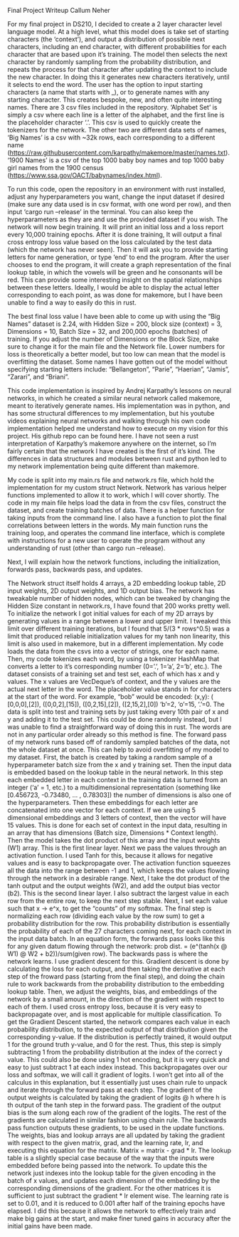 Final Project Writeup
Callum Neher

For my final project in DS210, I decided to create a 2 layer character level language model. At a high level, what this model does is take set of starting characters (the ‘context’), and output a distribution of possible next characters, including an end character, with different probabilities for each character that are based upon it’s training. The model then selects the next character by randomly sampling from the probability distribution, and repeats the process for that character after updating the context to include the new character. In doing this it generates new characters iteratively, until it selects to end the word. The user has the option to input starting characters (a name that starts with _), or to generate names with any starting character. This creates bespoke, new, and often quite interesting names. There are 3 csv files included in the repository. ‘Alphabet Set’ is simply a csv where each line is a letter of the alphabet, and the first line is the placeholder character ‘.’. This csv is used to quickly create the tokenizers for the network. The other two are different data sets of names, ‘Big Names’ is a csv with ~32k rows, each corresponding to a different name (https://raw.githubusercontent.com/karpathy/makemore/master/names.txt). ‘1900 Names’ is a csv of the top 1000 baby boy names and top 1000 baby girl names from the 1900 census (https://www.ssa.gov/OACT/babynames/index.html). 

To run this code, open the repository in an environment with rust installed, adjust any hyperparameters you want, change the input dataset if desired (make sure any data used is in csv format, with one word per row), and then input ‘cargo run –release’ in the terminal. You can also keep the hyperparameters as they are and use the provided dataset if you wish. The network will now begin training. It will print an initial loss and a loss report every 10,000 training epochs. After it is done training, It will output a final cross entropy loss value based on the loss calculated by the test data (which the network has never seen). Then it will ask you to provide starting letters for name generation, or type ‘end’ to end the program. After the user chooses to end the program, it will create a graph representation of the final lookup table, in which the vowels will be green and he consonants will be red. This can provide some interesting insight on the spatial relationships between these letters. Ideally, I would be able to display the actual letter corresponding to each point, as was done for makemore, but I have been unable to find a way to easily do this in rust.
	
The best final loss value I have been able to come up with using the “Big Names” dataset is 2.24, with Hidden Size = 200, block size (context) = 3, Dimensions = 10, Batch Size = 32, and 200,000 epochs (batches) of training. If you adjust the number of Dimensions or the Block Size, make sure to change it for the main file and the Network file. Lower numbers for loss is theoretically a better model, but too low can mean that the model is overfitting the dataset. Some names I have gotten out of the model without specifying starting letters include: “Bellangeton”, “Parie”, “Haerian”, “Jamis”, “Zarari”, and “Briani”.

This code implementation is inspired by Andrej Karpathy’s lessons on neural networks, in which he created a similar neural network called makemore, meant to iteratively generate names. His implementation was in python, and has some structural differences to my implementation, but his youtube videos explaining neural networks and walking through his own code implementation helped me understand how to execute on my vision for this project. His github repo can be found here. I have not seen a rust interpretation of Karpathy’s makemore anywhere on the internet, so I’m fairly certain that the network I have created is the first of it’s kind. The differences in data structures and modules between rust and python led to my network implementation being quite different than makemore. 

My code is split into my main.rs file and network.rs file, which hold the implementation for my custom struct Network. Network has various helper functions implemented to allow it to work, which I will cover shortly. The code in my main file helps load the data in from the csv files, construct the dataset, and create training batches of data. There is a helper function for taking inputs from the command line. I also have a function to plot the final correlations between letters in the words. My main function runs the training loop, and operates the command line interface, which is complete with instructions for a new user to operate the program without any understanding of rust (other than cargo run –release).

Next, I will explain how the network functions, including the initialization, forwards pass, backwards pass, and updates.

  The Network struct itself holds 4 arrays, a 2D embedding lookup table, 2D input weights, 2D output weights, and 1D output bias. The network has tweakable number of hidden nodes, which can be tweaked by changing the Hidden Size constant in network.rs, I have found that 200 works pretty well. To initialize the network I got initial values for each of my 2D arrays by generating values in a range between a lower and upper limit. I tweaked this limit over different training iterations, but I found that 5/(3 * rows^0.5) was a limit that produced reliable initialization values for my tanh non linearity, this limit is also used in makemore, but in a different implementation. My code loads the data from the csvs into a vector of strings, one for each name. Then, my code tokenizes each word, by using a tokenizer HashMap that converts a letter to it’s corresponding number (0=’.’, 1=’a’, 2=’b’, etc.). The dataset consists of a training set and test set, each of which has x and y values. The x values are VecDeque’s of context, and the y values are the actual next letter in the word. The placeholder value stands in for characters at the start of the word. For example, “bob” would be encoded: (x,y): ( [0,0,0],[2]), ([0,0,2],[15]), ([0,2,15],[2]), ([2,15,2],[0]) ‘b’=2, ‘o’=15, ‘.’=0. The data is split into test and training sets by just taking every 10th pair of x and y and adding it to the test set. This could be done randomly instead, but I was unable to find a straightforward way of doing this in rust. The words are not in any particular order already so this method is fine. 
  The forward pass of my network runs based off of randomly sampled batches of the data, not the whole dataset at once. This can help to avoid overfitting of my model to my dataset. First, the batch is created by taking a random sample of a hyperparameter batch size from the x and y training set. Then the input data is embedded based on the lookup table in the neural network. In this step each embedded letter in each context in the training data is turned from an integer (‘a’ = 1, etc.) to a multidimensional representation (something like [0.456723, -0.73480, … , 0.78303]) the number of dimensions is also one of the hyperparameters. Then these embeddings for each letter are concatenated into one vector for each context. If we are using 5 dimensional embeddings and 3 letters of context, then the vector will have 15 values. This is done for each set of context in the input data, resulting in an array that has dimensions (Batch size, Dimensions * Context length). Then the model takes the dot product of this array and the input weights (W1) array. This is the first linear layer. Next we pass the values through an activation function. I used Tanh for this, because it allows for negative values and is easy to backpropagate over. The activation function squeezes all the data into the range between -1 and 1, which keeps the values flowing through the network in a desirable range. Next, I take the dot product of the tanh output and the output weights (W2), and add the output bias vector (b2). This is the second linear layer. I also subtract the largest value in each row from the entire row, to keep the next step stable. Next, I set each value such that x -> e^x, to get the “counts” of my softmax. The final step is normalizing each row (dividing each value by the row sum) to get a probability distribution for the row. This probability distribution is essentially the probability of each of the 27 characters coming next, for each context in the input data batch. In an equation form, the forwards pass looks like this for any given datum flowing through the network: prob dist. = (e^(tanh(x @ W1) @ W2 + b2))/sum(given row). 
  The backwards pass is where the network learns. I use gradient descent for this. Gradient descent is done by calculating the loss for each output, and then taking the derivative at each step of the froward pass (starting from the final step), and doing the chain rule to work backwards from the probability distribution to the embedding lookup table. Then, we adjust the weights, bias, and embeddings of the network by a small amount, in the direction of the gradient with respect to each of them. I used cross entropy loss, because it is very easy to backpropagate over, and is most applicable for multiple classification. To get the Gradient Descent started, the network compares each value in each probability distribution, to the expected output of that distribution given the corresponding y-value. If the distribution is perfectly trained, it would output 1 for the ground truth y-value, and 0 for the rest. Thus, this step is simply subtracting 1 from the probability distribution at the index of the correct y value. This could also be done using 1 hot encoding, but it is very quick and easy to just subtract 1 at each index instead. This backpropagates over our loss and softmax, we will call it gradient of logits. I won’t get into all of the calculus in this explanation, but it essentially just uses chain rule to unpack and iterate through the forward pass at each step. The gradient of the output weights is calculated by taking the gradient of logits @ h where h is th output of the tanh step in the forward pass. The gradient of the output bias is the sum along each row of the gradient of the logits. The rest of the gradients are calculated in similar fashion using chain rule. The backwards pass function outputs these gradients, to be used in the update functions.
  The weights, bias and lookup arrays are all updated by taking the gradient with respect to the given matrix, grad, and the learning rate, lr, and executing this equation for the matrix. Matrix = matrix - grad * lr. The lookup table is a slightly special case because of the way that the inputs were embedded before being passed into the network. To update this the network just indexes into the lookup table for the given encoding in the batch of x values, and updates each dimension of the embedding by the corresponding dimensions of the gradient. For the other matrices it is sufficient to just subtract the gradient * lr element wise. The learning rate is set to 0.01, and it is reduced to 0.001 after half of the training epochs have elapsed. I did this because it allows the network to effectively train and make big gains at the start, and make finer tuned gains in accuracy after the initial gains have been made. 
